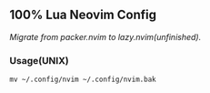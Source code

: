 ## 100% Lua Neovim Config

*Migrate from packer.nvim to lazy.nvim(unfinished).*

### Usage(UNIX)

```
mv ~/.config/nvim ~/.config/nvim.bak
```

